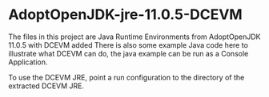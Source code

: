 # AdoptOpenJDK-jre-11.0.5-DCEVM
The files in this project are Java Runtime Environments from AdoptOpenJDK 11.0.5 with DCEVM added
There is also some example Java code here to illustrate what DCEVM can do, the java example can be run as a Console Application.

To use the DCEVM JRE, point a run configuration to the directory of the extracted DCEVM JRE.
